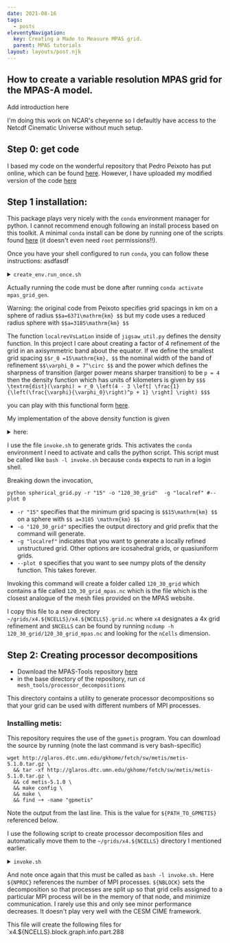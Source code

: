 ```yaml
---
date: 2021-08-16
tags:
  - posts
eleventyNavigation:
  key: Creating a Made to Measure MPAS grid.
  parent: MPAS tutorials
layout: layouts/post.njk
---
```


## How to create a variable resolution MPAS grid for the MPAS-A model.

<span class="todo"> Add introduction here</span>

I'm doing this work on NCAR's cheyenne so I defaultly have access to the Netcdf Cinematic Universe without much setup.

## Step 0: get code

I based my code on the wonderful repository that Pedro Peixoto has put online, which can be found [here](https://github.com/pedrospeixoto/MPAS-PXT).
However, I have uploaded my modified version of the code [here](https://github.com/OkayHughes/MPAS_grid_gen)


## Step 1 installation:

This package plays very nicely with the `conda` environment manager for python. I cannot recommend enough following
an install process based on this toolkit. A minimal `conda` install can be done by running one of the scripts
found [here](https://docs.conda.io/en/latest/miniconda.html) (it doesn't even need `root` permissions!!).

Once you have your shell configured to run `conda`, you can follow these instructions:
asdfasdf
<details>
  <summary><code>create_env.run_once.sh</code></summary>
  
```
conda create --name mpas_grid_gen python=3.8 
# I typically specify a python version which differs
# from the system version so that e.g. python and python3 both
# point to the conda version of python.
conda activate mpas_grid_gen
conda install --file dev-spec.txt
conda install mpas_tools
```
  
</details>


Actually running the code must be done after running `conda activate mpas_grid_gen`.


<span class="todo">Warning: the original code from Peixoto specifies grid spacings in km on a sphere
of radius `$$a=6371\mathrm{km} $$` but my code uses a reduced radius sphere with `$$a=3185\mathrm{km} $$`</span>


The function `localrevVsLatLon` inside of `jigsaw_util.py` defines the density function. In this project I 
care about creating a factor of 4 refinement of the grid in an axisymmetric band about the equator. 
If we define  the smallest grid spacing `$$r_0 =15\mathrm{km}, $$` the nominal width of the band of refinement `$$\varphi_0 = 7^\circ $$`
and the power which defines the sharpness of transition (larger power means sharper transition) to be `p = 4` then 
the density function which has units of kilometers is given by
`$$$ \textrm{dist}(\varphi) = r_0 \left(4 - 3 \left[ \frac{1}{\left(\frac{\varphi}{\varphi_0}\right)^p + 1} \right] \right) $$$`

you can play with this functional form [here](https://www.desmos.com/calculator/xx4sypedm4).

My implementation of the above density function is given 

<details>
<summary>here:</summary>
  
```
def localrefVsLatLon(r, earth_radius=6371e3/2, p=False):
  """
  Create cell width array for this mesh on a locally refined latitude-longitude grid.
  Input
  ---------
  r : float
      minimun desired cell width resolution in km
  Returns
  -------
  cellWidth : ndarray
      m x n array of cell width in km
  lon : ndarray
      longitude in degrees (length n and between -180 and 180)
  lat : ndarray
      longitude in degrees (length m and between -90 and 90)
  """
  dlat = 0.125 #Make the lat-lon grid ~ 10x finer than resolution at equator, where 1deg ~ 100km
  dlon = dlat
  constantCellWidth = r  #in km

  nlat = int(180./dlat) + 1
  nlon = int(360./dlon) + 1

  lat = np.linspace(-90., 90., nlat)
  lon = np.linspace(-180., 180., nlon)

  lons, lats = np.meshgrid(lon, lat)

  if p:
      h = plt.contourf(lons, lats, dists)
      plt.axis('scaled')
      plt.colorbar()
      plt.show()

  #Parameters
  #------------------------------

  # Radius (in degrees) of high resolution area
  maxdist = 7
  #ratio of largest grid spacing to smallest grid spacing
  reduction_factor = 4.0
  # defines sharpness of transition. You can play with how this looks here:
  # https://www.desmos.com/calculator/xx4sypedm4
  power = 4



  # initialize with resolution = r (min resolution)
  factor = 1.0/(np.power(1/maxdist * lats, power) + 1)
  resolution = r * (reduction_factor - (reduction_factor-1) * factor)





  if p:
      h = plt.contourf(lons, lats, resolution, cmap="viridis", levels=100)
      plt.axis('scaled')
      plt.colorbar()
      plt.show()

  print(np.min(resolution), np.max(resolution))

  cellWidth = resolution #constantCellWidth * np.ones((lat.size, lon.size))

  return cellWidth, lon, lat
  
```
</details>


I use the file `invoke.sh` to generate grids. This activates the `conda` environment I need to activate and calls
the python script. <span class="todo">This script must be called like `bash -l invoke.sh` because `conda` expects to run in 
a login shell.</span>

Breaking down the invocation,

```
python spherical_grid.py -r "15" -o "120_30_grid"  -g "localref" #--plot 0
```

* `-r "15"` specifies that the minimum grid spacing is `$$15\mathrm{km} $$` on a sphere with `$$ a=3185 \mathrm{km} $$`
* `-o "120_30_grid"` specifies the output directory and grid prefix that the command will generate.
* `-g "localref"` indicates that you want to generate a locally refined unstructured grid. Other options
are icosahedral grids, or quasiuniform grids.
* `--plot 0` specifies that you want to see numpy plots of the density function. This takes forever.




Invoking this command will create a folder called `120_30_grid` which contains a file called `120_30_grid_mpas.nc` which is the file which is the closest analogue of the mesh files provided on the MPAS
website.

I copy this file to a new directory `~/grids/x4.${NCELLS}/x4.${NCELLS}.grid.nc` where `x4` designates
a 4x grid refinement and `$NCELLS` can be found by running `ncdump -h 120_30_grid/120_30_grid_mpas.nc` and looking
for the `nCells` dimension.

## Step 2: Creating processor decompositions 
* Download the MPAS-Tools repository [here](https://github.com/MPAS-Dev/MPAS-Tools)
* in the base directory of the repository, run `cd mesh_tools/processor_decompositions`

This directory contains a utility to generate processor decompositions so that 
your grid can be used with different numbers of MPI processes.

### Installing metis:
This repository requires the use of the `gpmetis` program.
You can download the source by running (note the last command is very bash-specific)

```
wget http://glaros.dtc.umn.edu/gkhome/fetch/sw/metis/metis-5.1.0.tar.gz \
  && tar -xf http://glaros.dtc.umn.edu/gkhome/fetch/sw/metis/metis-5.1.0.tar.gz \
  && cd metis-5.1.0 \
  && make config \
  && make \
  && find ~+ -name "gpmetis"
```

Note the output from the last line. This is the value for `${PATH_TO_GPMETIS}` referenced below.

I use the following script to create processor decomposition files and automatically move them to the `~/grids/x4.${NCELLS}`
directory I mentioned earlier. 



<details>
<summary><code>invoke.sh</code></summary>

```
conda activate project_2
readonly NCELLS="92067"
readonly GRID_PREFIX="x4.${NCELLS}"
readonly GRID_DIR="/glade/u/home/owhughes/grids/x4.92067"
readonly FILE="${GRID_DIR}/${GRID_PREFIX}.grid.nc"
readonly METIS_PATH="${PATH_TO_GPMETIS}"
readonly NPROC="288"
readonly NBLOCK="288"
python make_partition_files.py --file ${FILE} --metis ${METIS_PATH} --procs ${NPROC} --blocks ${NBLOCK}


mv "graph.info.part.${NPROC}" "${GRID_DIR}/${GRID_PREFIX}.graph.info.part.${NPROC}"
mv "block.graph.info.part.${NPROC}" "${GRID_DIR}/${GRID_PREFIX}.block.graph.info.part.${NPROC}"

```
  
</details>

And note once again that this must be called as `bash -l invoke.sh.`
Here `${NPROC}` references the number of MPI processes. `${NBLOCK}` sets the decomposition
so that processes are split up so that grid cells assigned to a particular MPI process will
be in the memory of that node, and minimize communication. I rarely use this and only see minor
performance decreases. It doesn't play very well with the CESM CIME framework.

This file will create the following files for `x4.${NCELLS}.block.graph.info.part.288







